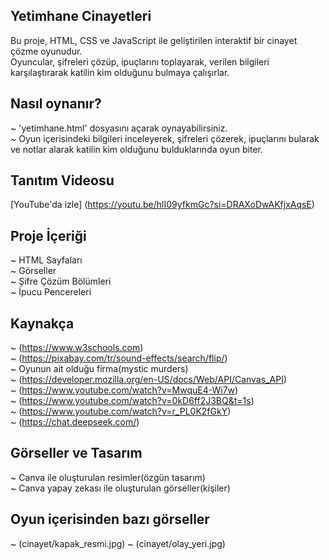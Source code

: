 ## Yetimhane Cinayetleri   

Bu proje, HTML, CSS ve JavaScript ile geliştirilen interaktif bir cinayet çözme oyunudur.  
Oyuncular, şifreleri çözüp, ipuçlarını toplayarak, verilen bilgileri karşılaştırarak katilin kim olduğunu bulmaya çalışırlar.  

## Nasıl oynanır?  
~ 'yetimhane.html' dosyasını açarak oynayabilirsiniz.  
~ Oyun içerisindeki bilgileri inceleyerek, şifreleri çözerek, ipuçlarını bularak ve notlar alarak katilin kim olduğunu bulduklarında oyun biter.  

## Tanıtım Videosu  
[YouTube'da izle] (https://youtu.be/hlI09yfkmGc?si=DRAXoDwAKfjxAqsE)  

## Proje İçeriği  
~ HTML Sayfaları  
~ Görseller  
~ Şifre Çözüm Bölümleri  
~ İpucu Pencereleri  

## Kaynakça  
~ (https://www.w3schools.com)   
~ (https://pixabay.com/tr/sound-effects/search/flip/)  
~ Oyunun ait olduğu firma(mystic murders)    
~ (https://developer.mozilla.org/en-US/docs/Web/API/Canvas_API)  
~ (https://www.youtube.com/watch?v=MwquE4-Wi7w)  
~ (https://www.youtube.com/watch?v=0kD6ff2J3BQ&t=1s)  
~ (https://www.youtube.com/watch?v=r_PL0K2fGkY)  
~ (https://chat.deepseek.com/)  

## Görseller ve Tasarım  
~ Canva ile oluşturulan resimler(özgün tasarım)  
~ Canva yapay zekası ile oluşturulan görseller(kişiler) 

## Oyun içerisinden bazı görseller
~ (cinayet/kapak_resmi.jpg)
~ (cinayet/olay_yeri.jpg)


